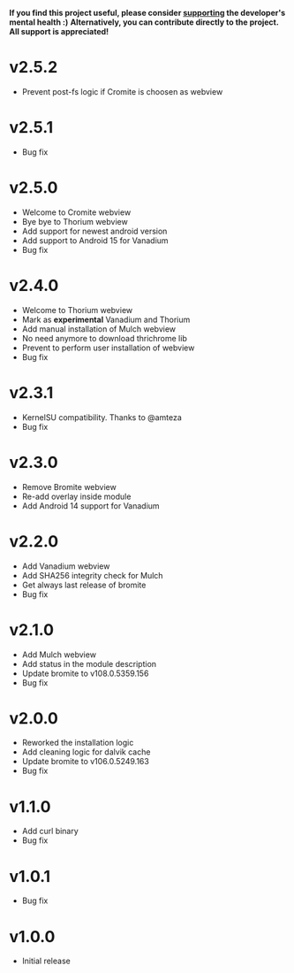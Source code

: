 **If you find this project useful, please consider [supporting](https://www.paypal.me/f3ff0) the developer's mental health :)**
**Alternatively, you can contribute directly to the project. All support is appreciated!**

# v2.5.2

- Prevent post-fs logic if Cromite is choosen as webview

# v2.5.1

- Bug fix

# v2.5.0

- Welcome to Cromite webview
- Bye bye to Thorium webview
- Add support for newest android version
- Add support to Android 15 for Vanadium
- Bug fix

# v2.4.0

- Welcome to Thorium webview
- Mark as **experimental** Vanadium and Thorium
- Add manual installation of Mulch webview
- No need anymore to download thrichrome lib
- Prevent to perform user installation of webview
- Bug fix

# v2.3.1

- KernelSU compatibility. Thanks to @amteza
- Bug fix

# v2.3.0

- Remove Bromite webview
- Re-add overlay inside module
- Add Android 14 support for Vanadium

# v2.2.0

- Add Vanadium webview
- Add SHA256 integrity check for Mulch
- Get always last release of bromite
- Bug fix

# v2.1.0

- Add Mulch webview
- Add status in the module description
- Update bromite to v108.0.5359.156
- Bug fix

# v2.0.0

- Reworked the installation logic
- Add cleaning logic for dalvik cache
- Update bromite to v106.0.5249.163
- Bug fix

# v1.1.0

- Add curl binary
- Bug fix

# v1.0.1

- Bug fix

# v1.0.0

- Initial release
